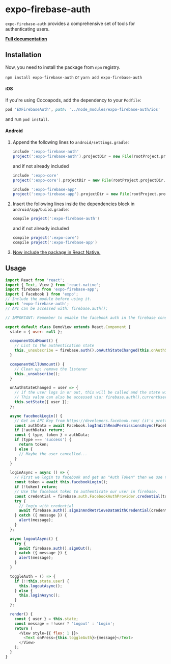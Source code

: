 # expo-firebase-auth

`expo-firebase-auth` provides a comprehensive set of tools for authenticating users.

[**Full documentation**](https://rnfirebase.io/docs/master/auth/reference/auth)

## Installation

Now, you need to install the package from `npm` registry.

`npm install expo-firebase-auth` or `yarn add expo-firebase-auth`

#### iOS

If you're using Cocoapods, add the dependency to your `Podfile`:

```ruby
pod 'EXFirebaseAuth', path: '../node_modules/expo-firebase-auth/ios'
```

and run `pod install`.

#### Android

1.  Append the following lines to `android/settings.gradle`:

    ```gradle
    include ':expo-firebase-auth'
    project(':expo-firebase-auth').projectDir = new File(rootProject.projectDir, '../node_modules/expo-firebase-auth/android')
    ```

    and if not already included

    ```gradle
    include ':expo-core'
    project(':expo-core').projectDir = new File(rootProject.projectDir, '../node_modules/expo-core/android')

    include ':expo-firebase-app'
    project(':expo-firebase-app').projectDir = new File(rootProject.projectDir, '../node_modules/expo-firebase-app/android')
    ```

2.  Insert the following lines inside the dependencies block in `android/app/build.gradle`:
    ```gradle
    compile project(':expo-firebase-auth')
    ```
    and if not already included
    ```gradle
    compile project(':expo-core')
    compile project(':expo-firebase-app')
    ```
3.  [Now include the package in React Native.](https://rnfirebase.io/docs/master/auth/android#Install-the-RNFirebase-Authentication-package)

## Usage

```javascript
import React from 'react';
import { Text, View } from 'react-native';
import firebase from 'expo-firebase-app';
import { Facebook } from 'expo';
// Include the module before using it.
import 'expo-firebase-auth';
// API can be accessed with: firebase.auth();

// IMPORTANT: Remember to enable the facebook auth in the firebase console!

export default class DemoView extends React.Component {
  state = { user: null };

  componentDidMount() {
    // List to the authentication state
    this._unsubscribe = firebase.auth().onAuthStateChanged(this.onAuthStateChanged);
  }

  componentWillUnmount() {
    // Clean up: remove the listener
    this._unsubscribe();
  }

  onAuthStateChanged = user => {
    // if the user logs in or out, this will be called and the state will update.
    // This value can also be accessed via: firebase.auth().currentUser
    this.setState({ user });
  };

  async facebookLogin() {
    // Get an API Key from https://developers.facebook.com/ (it's pretty easy)
    const authData = await Facebook.logInWithReadPermissionsAsync(FacebookApiKey);
    if (!authData) return;
    const { type, token } = authData;
    if (type === 'success') {
      return token;
    } else {
      // Maybe the user cancelled...
    }
  }

  loginAsync = async () => {
    // First we login to facebook and get an "Auth Token" then we use that token to create an account or login. This concept can be applied to github, twitter, google, ect...
    const token = await this.facebookLogin();
    if (!token) return;
    // Use the facebook token to authenticate our user in firebase.
    const credential = firebase.auth.FacebookAuthProvider.credential(token);
    try {
      // login with credential
      await firebase.auth().signInAndRetrieveDataWithCredential(credential);
    } catch ({ message }) {
      alert(message);
    }
  };

  async logoutAsync() {
    try {
      await firebase.auth().signOut();
    } catch ({ message }) {
      alert(message);
    }
  }

  toggleAuth = () => {
    if (!!this.state.user) {
      this.logoutAsync();
    } else {
      this.loginAsync();
    }
  };

  render() {
    const { user } = this.state;
    const message = !!user ? 'Logout' : 'Login';
    return (
      <View style={{ flex: 1 }}>
        <Text onPress={this.toggleAuth}>{message}</Text>
      </View>
    );
  }
}
```
